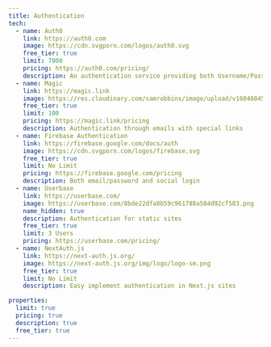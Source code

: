 ```yaml
---
title: Authentication
tech:
  - name: Auth0
    link: https://auth0.com
    image: https://cdn.svgporn.com/logos/auth0.svg
    free_tier: true
    limit: 7000
    pricing: https://auth0.com/pricing/
    description: An authentication service providing both Username/Password and social login
  - name: Magic
    link: https://magic.link
    image: https://res.cloudinary.com/samrobbins/image/upload/v1604604598/magic_bx5znv.svg
    free_tier: true
    limit: 100
    pricing: https://magic.link/pricing
    description: Authentication through emails with special links
  - name: Firebase Authentication
    link: https://firebase.google.com/docs/auth
    image: https://cdn.svgporn.com/logos/firebase.svg
    free_tier: true
    limit: No Limit
    pricing: https://firebase.google.com/pricing
    description: Both email/password and social login
  - name: Userbase
    link: https://userbase.com/
    image: https://userbase.com/8bde22dfa8b59c961788a584d92cf583.png
    name_hidden: true
    description: Authentication for static sites
    free_tier: true
    limit: 3 Users
    pricing: https://userbase.com/pricing/
  - name: NextAuth.js
    link: https://next-auth.js.org/
    image: https://next-auth.js.org/img/logo/logo-sm.png
    free_tier: true
    limit: No Limit
    description: Easy implement authentication in Next.js sites

properties:
  limit: true
  pricing: true
  description: true
  free_tier: true
---
```

